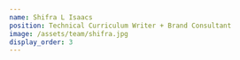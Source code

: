 ```yaml
---
name: Shifra L Isaacs
position: Technical Curriculum Writer + Brand Consultant
image: /assets/team/shifra.jpg
display_order: 3
---
```

